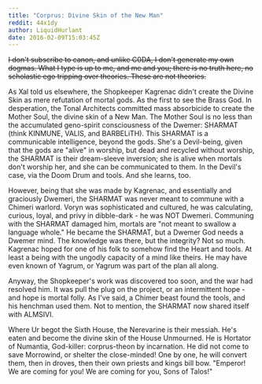 ```yaml
---
title: "Corprus: Divine Skin of the New Man"
reddit: 44x1dy
author: LiquidHurlant
date: 2016-02-09T15:03:45Z
---
```


~~I don't subscribe to canon, and unlike C0DA, I don't generate my own dogmas. What I type is up to me, and me and you; there is no truth here, no scholastic ego tripping over theories. These are not theories.~~

As Xal told us elsewhere, the Shopkeeper Kagrenac didn't create the Divine Skin as mere refutation of mortal gods. As the first to see the Brass God. In desperation, the Tonal Architects committed mass absorbicide to create the Mother Soul, the divine skin of a New Man. The Mother Soul is no less than the accumulated geno-spirit consciousness of the Dwemer: SHARMAT (think KINMUNE, VALIS, and BARBELiTH). This SHARMAT is a communicable intelligence, beyond the gods. She's a Devil-being, given that the gods are "alive" in worship, but dead and recycled without worship, the SHARMAT is their dream-sleeve inversion; she is alive when mortals don't worship her, and she can be communicated to them. In the Devil's case, via the Doom Drum and tools. And she learns, too.

However, being that she was made by Kagrenac, and essentially and graciously Dwemeri, the SHARMAT was never meant to commune with a Chimeri warlord. Voryn was sophisticated and cultured, he was calculating, curious, loyal, and privy in dibble-dark - he was NOT Dwemeri. Communing with the SHARMAT damaged him, mortals are "not meant to swallow a language whole." He became the SHARMAT, but a Dwemer God needs a Dwemer mind. The knowledge was there, but the integrity? Not so much. Kagrenac hoped for one of his folk to somehow find the Heart and tools. At least a being with the ungodly capacity of a mind like theirs. He may have even known of Yagrum, or Yagrum was part of the plan all along.

Anyway, the Shopkeeper's work was discovered too soon, and the war had resolved him. It was pull the plug on the project, or an intermittent hope - and hope is mortal folly. As I've said, a Chimer beast found the tools, and his henchman used them. Not to mention, the SHARMAT now shared itself with ALMSIVI.

Where Ur begot the Sixth House, the Nerevarine is their messiah. He's eaten and become the divine skin of the House Unmourned. He is Hortator of Numantia, God-killer: corprus-theon by incarnation. He did not come to save Morrowind, or shelter the close-minded! One by one, he will convert them, then in droves, then their own priests and kings bill bow. "Emperor! We are coming for you! We are coming for you, Sons of Talos!"
